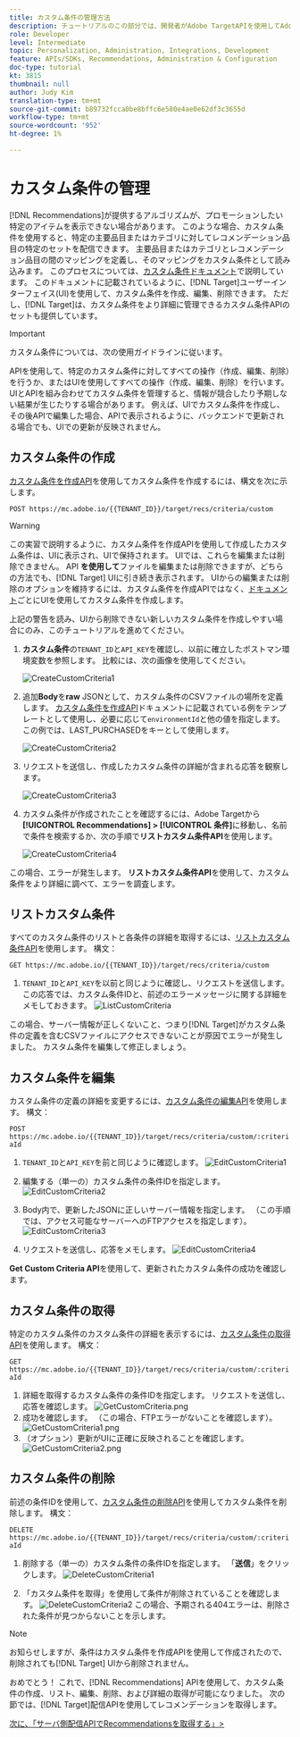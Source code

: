 ```yaml
---
title: カスタム条件の管理方法
description: チュートリアルのこの部分では、開発者がAdobe TargetAPIを使用してAdobe TargetRecommendationsの条件の管理、作成、リスト、編集、取得、削除を行うために必要な手順について説明します。
role: Developer
level: Intermediate
topic: Personalization, Administration, Integrations, Development
feature: APIs/SDKs, Recommendations, Administration & Configuration
doc-type: tutorial
kt: 3815
thumbnail: null
author: Judy Kim
translation-type: tm+mt
source-git-commit: b89732fcca0be8bffc6e580e4ae0e62df3c3655d
workflow-type: tm+mt
source-wordcount: '952'
ht-degree: 1%

---
```



# カスタム条件の管理

[!DNL Recommendations]が提供するアルゴリズムが、プロモーションしたい特定のアイテムを表示できない場合があります。 このような場合、カスタム条件を使用すると、特定の主要品目またはカテゴリに対してレコメンデーション品目の特定のセットを配信できます。 主要品目またはカテゴリとレコメンデーション品目の間のマッピングを定義し、そのマッピングをカスタム条件として読み込みます。 このプロセスについては、[カスタム条件ドキュメント](https://docs.adobe.com/content/help/en/target/using/recommendations/criteria/recommendations-csv.html)で説明しています。 このドキュメントに記載されているように、[!DNL Target]ユーザーインターフェイス(UI)を使用して、カスタム条件を作成、編集、削除できます。 ただし、[!DNL Target]は、カスタム条件をより詳細に管理できるカスタム条件APIのセットも提供しています。

>[!IMPORTANT]
>
>カスタム条件については、次の使用ガイドラインに従います。
>
> APIを使用して、特定のカスタム条件に対してすべての操作（作成、編集、削除）を行うか、またはUIを使用してすべての操作（作成、編集、削除）を行います。 UIとAPIを組み合わせてカスタム条件を管理すると、情報が競合したり予期しない結果が生じたりする場合があります。 例えば、UIでカスタム条件を作成し、その後APIで編集した場合、APIで表示されるように、バックエンドで更新される場合でも、UIでの更新が反映されません。

## カスタム条件の作成

[カスタム条件を作成API](https://developers.adobetarget.com/api/recommendations/#operation/createCriteriaCustom)を使用してカスタム条件を作成するには、構文を次に示します。

`POST https://mc.adobe.io/{{TENANT_ID}}/target/recs/criteria/custom`

>[!WARNING]
>
>この実習で説明するように、カスタム条件を作成APIを使用して作成したカスタム条件は、UIに表示され、UIで保持されます。 UIでは、これらを編集または削除できません。 API **を使用して**&#x200B;ファイルを編集または削除できますが、どちらの方法でも、[!DNL Target] UIに引き続き表示されます。 UIからの編集または削除のオプションを維持するには、カスタム条件を作成APIではなく、[ドキュメント](https://docs.adobe.com/content/help/en/target/using/recommendations/criteria/recommendations-csv.html)ごとにUIを使用してカスタム条件を作成します。

上記の警告を読み、UIから削除できない新しいカスタム条件を作成しやすい場合にのみ、このチュートリアルを進めてください。

1. **カスタム条件**&#x200B;の`TENANT_ID`と`API_KEY`を確認し、以前に確立したポストマン環境変数を参照します。 比較には、次の画像を使用してください。

   ![CreateCustomCriteria1](assets/CreateCustomCriteria1.png)

2. 追加&#x200B;**Body**&#x200B;を&#x200B;**raw** JSONとして、カスタム条件のCSVファイルの場所を定義します。 [カスタム条件を作成API](https://developers.adobetarget.com/api/recommendations/#operation/getAllCriteriaCustom)ドキュメントに記載されている例をテンプレートとして使用し、必要に応じて`environmentId`と他の値を指定します。 この例では、LAST_PURCHASEDをキーとして使用します。

   ![CreateCustomCriteria2](assets/CreateCustomCriteria2.png)

3. リクエストを送信し、作成したカスタム条件の詳細が含まれる応答を観察します。

   ![CreateCustomCriteria3](assets/CreateCustomCriteria3.png)

4. カスタム条件が作成されたことを確認するには、Adobe Targetから&#x200B;**[!UICONTROL Recommendations] > [!UICONTROL 条件]**&#x200B;に移動し、名前で条件を検索するか、次の手順で&#x200B;**リストカスタム条件API**&#x200B;を使用します。

   ![CreateCustomCriteria4](assets/CreateCustomCriteria4.png)

この場合、エラーが発生します。 **リストカスタム条件API**&#x200B;を使用して、カスタム条件をより詳細に調べて、エラーを調査します。

## リストカスタム条件

すべてのカスタム条件のリストと各条件の詳細を取得するには、[リストカスタム条件API](https://developers.adobetarget.com/api/recommendations/#operation/getAllCriteriaCustom)を使用します。 構文：

`GET https://mc.adobe.io/{{TENANT_ID}}/target/recs/criteria/custom`

1. `TENANT_ID`と`API_KEY`を以前と同じように確認し、リクエストを送信します。 この応答では、カスタム条件IDと、前述のエラーメッセージに関する詳細をメモしておきます。
   ![ListCustomCriteria](assets/ListCustomCriteria.png)

この場合、サーバー情報が正しくないこと、つまり[!DNL Target]がカスタム条件の定義を含むCSVファイルにアクセスできないことが原因でエラーが発生しました。 カスタム条件を編集して修正しましょう。

## カスタム条件を編集

カスタム条件の定義の詳細を変更するには、[カスタム条件の編集API](https://developers.adobetarget.com/api/recommendations/#operation/updateCriteriaCustom)を使用します。 構文：

`POST https://mc.adobe.io/{{TENANT_ID}}/target/recs/criteria/custom/:criteriaId`

1. `TENANT_ID`と`API_KEY`を前と同じように確認します。
   ![EditCustomCriteria1](assets/EditCustomCriteria1.png)

1. 編集する（単一の）カスタム条件の条件IDを指定します。
   ![EditCustomCriteria2](assets/EditCustomCriteria2.png)

1. Body内で、更新したJSONに正しいサーバー情報を指定します。 （この手順では、アクセス可能なサーバーへのFTPアクセスを指定します）。
   ![EditCustomCriteria3](assets/EditCustomCriteria3.png)

1. リクエストを送信し、応答をメモします。
   ![EditCustomCriteria4](assets/EditCustomCriteria4.png)

**Get Custom Criteria API**&#x200B;を使用して、更新されたカスタム条件の成功を確認します。

## カスタム条件の取得

特定のカスタム条件のカスタム条件の詳細を表示するには、[カスタム条件の取得API](https://developers.adobetarget.com/api/recommendations/#operation/getCriteriaCustom)を使用します。 構文：

`GET https://mc.adobe.io/{{TENANT_ID}}/target/recs/criteria/custom/:criteriaId`

1. 詳細を取得するカスタム条件の条件IDを指定します。 リクエストを送信し、応答を確認します。
   ![GetCustomCriteria.png](assets/GetCustomCriteria.png)
1. 成功を確認します。 （この場合、FTPエラーがないことを確認します）。
   ![GetCustomCriteria1.png](assets/GetCustomCriteria1.png)
1. （オプション）更新がUIに正確に反映されることを確認します。
   ![GetCustomCriteria2.png](assets/GetCustomCriteria2.png)

## カスタム条件の削除

前述の条件IDを使用して、[カスタム条件の削除API](https://developers.adobetarget.com/api/recommendations/#operation/deleteCriteriaCustom)を使用してカスタム条件を削除します。 構文：

`DELETE https://mc.adobe.io/{{TENANT_ID}}/target/recs/criteria/custom/:criteriaId`

1. 削除する（単一の）カスタム条件の条件IDを指定します。 「**送信**」をクリックします。
   ![DeleteCustomCriteria1](assets/DeleteCustomCriteria1.png)

1. 「カスタム条件を取得」を使用して条件が削除されていることを確認します。
   ![DeleteCustomCriteria2](assets/DeleteCustomCriteria2.png)
この場合、予期される404エラーは、削除された条件が見つからないことを示します。

>[!NOTE]
>お知らせしますが、条件はカスタム条件を作成APIを使用して作成されたので、削除されても[!DNL Target] UIから削除されません。

おめでとう！ これで、[!DNL Recommendations] APIを使用して、カスタム条件の作成、リスト、編集、削除、および詳細の取得が可能になりました。 次の節では、[!DNL Target]配信APIを使用してレコメンデーションを取得します。

[次に、「サーバ側配信APIでRecommendationsを取得する」>](fetch-recs-server-side-delivery-api.md)
